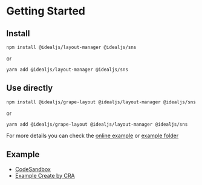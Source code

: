 [example_online]: https://codesandbox.io/s/grape-layout-example-z9ktt
[example_folder]: https://github.com/idealjs/layout-manager/tree/main/example

# Getting Started

## Install

```
npm install @idealjs/layout-manager @idealjs/sns
```

or

```
yarn add @idealjs/layout-manager @idealjs/sns
```

## Use directly

```
npm install @idealjs/grape-layout @idealjs/layout-manager @idealjs/sns
```

or

```
yarn add @idealjs/grape-layout @idealjs/layout-manager @idealjs/sns
```

For more details you can check the [online example][example_online] or [example folder][example_folder]

## Example

-   [CodeSandbox][example_online]
-   [Example Create by CRA][example_folder]
